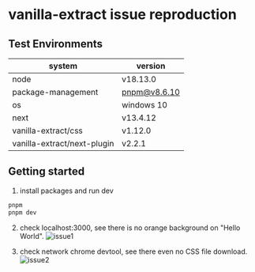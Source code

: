 # vanilla-extract issue reproduction

## Test Environments

| system                      | version      |
| --------------------------- | ------------ |
| node                        | v18.13.0     |
| package-management          | pnpm@v8.6.10 |
| os                          | windows 10   |
| next                        | v13.4.12     |
| vanilla-extract/css         | v1.12.0      |
| vanilla-extract/next-plugin | v2.2.1       |

## Getting started

1. install packages and run dev

```bash
pnpm
pnpm dev
```

2. check localhost:3000, see there is no orange background on "Hello World".
![issue1](https://github.com/Sharlottes/ve-missing-style-ireproduction/assets/60801210/ff823fd2-018e-4884-8dd2-5605fc8db2d6)

3. check network chrome devtool, see there even no CSS file download.
![issue2](https://github.com/Sharlottes/ve-missing-style-ireproduction/assets/60801210/46358319-fb64-4378-af4f-c4173d7e82cc)
